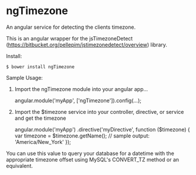 ngTimezone
==========

An angular service for detecting the clients timezone. 

This is an angular wrapper for the jsTimezoneDetect (https://bitbucket.org/pellepim/jstimezonedetect/overview) library. 

Install:

    $ bower install ngTimezone

Sample Usage:

1) Import the ngTimezone module into your angular app...

    angular.module('myApp', ['ngTimezone']).config(...);

2) Import the $timezone service into your controller, directive, or service and get the timezone

    angular.module('myApp')
      .directive('myDirective', function ($timezone) {  
        var timezone = $timezone.getName(); // sample output: 'America/New_York'
      });

You can use this value to query your database for a datetime with the appropriate timezone offset using MySQL's CONVERT_TZ method or an equivalent.
